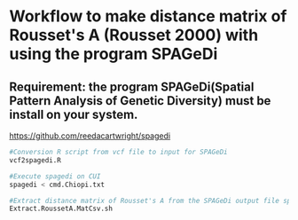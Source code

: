 # Workflow to make distance matrix of Rousset's A (Rousset 2000) with using the program SPAGeDi

## Requirement: the program SPAGeDi(Spatial Pattern Analysis of Genetic Diversity) must be install on your system.
https://github.com/reedacartwright/spagedi 

```bash
#Conversion R script from vcf file to input for SPAGeDi
vcf2spagedi.R

#Execute spagedi on CUI
spagedi < cmd.Chiopi.txt 

#Extract distance matrix of Rousset's A from the SPAGeDi output file spagedi
Extract.RoussetA.MatCsv.sh
```

